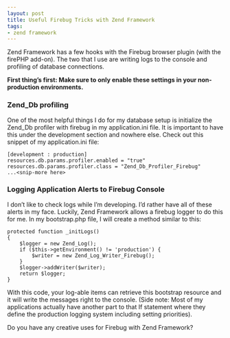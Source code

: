 ```yaml
---
layout: post
title: Useful Firebug Tricks with Zend Framework
tags:
- zend framework
---
```

Zend Framework has a few hooks with the Firebug browser plugin (with the firePHP add-on). The two that I use are writing logs to the console and profiling of database connections.

**First thing’s first: Make sure to only enable these settings in your non-production environments.**

### Zend_Db profiling

One of the most helpful things I do for my database setup is initialize the Zend_Db profiler with firebug in my application.ini file. It is important to have this under the development section and nowhere else. Check out this snippet of my application.ini file:

    [development : production]
    resources.db.params.profiler.enabled = "true"
    resources.db.params.profiler.class = "Zend_Db_Profiler_Firebug"
    ...<snip-more here>
    
### Logging Application Alerts to Firebug Console

I don’t like to check logs while I’m developing. I’d rather have all of these alerts in my face. Luckily, Zend Framework allows a firebug logger to do this for me. In my bootstrap.php file, I will create a method similar to this:

```php?start_inline=1
protected function _initLogs()
{
    $logger = new Zend_Log();
    if ($this->getEnvironment() != 'production') {
        $writer = new Zend_Log_Writer_Firebug();
    }
    $logger->addWriter($writer);
    return $logger;
}
```

With this code, your log-able items can retrieve this bootstrap resource and it will write the messages right to the console. (Side note: Most of my applications actually have another part to that If statement where they define the production logging system including setting priorities).

Do you have any creative uses for Firebug with Zend Framework?
